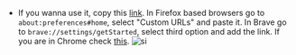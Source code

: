 * If you wanna use it, copy this [link](https://jorgedeveloopzz.github.io/Startpage/). In Firefox based browsers go to `about:preferences#home`, select "Custom URLs" and paste it. In Brave go to `brave://settings/getStarted`, select third option and add the link. If you are in Chrome check [this](https://support.google.com/chrome/answer/95314?hl=en&co=GENIE.Platform%3DDesktop).
![si](https://user-images.githubusercontent.com/80071604/156895005-a7c361ea-115e-400f-8794-a2602141b732.png)
